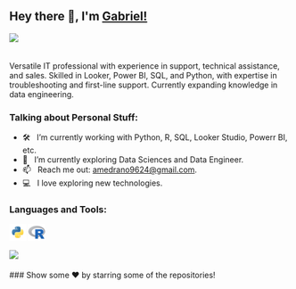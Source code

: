 ## Hey there 👋, I'm [Gabriel!](https://github.com/Gabriel96-G)

<img src="https://user-images.githubusercontent.com/74038190/221352995-5ac18bdf-1a19-4f99-bbb6-77559b220470.gif" width="400">
<br><br>

Versatile IT professional with experience in support, technical assistance, and sales. Skilled in Looker, Power BI, SQL, and Python, with expertise in troubleshooting and first-line support. Currently expanding knowledge in data engineering.

### Talking about Personal Stuff:

- 🛠 &nbsp; I’m currently working with Python, R, SQL, Looker Studio, Powerr BI, etc.
- 🚀 &nbsp; I’m currently exploring Data Sciences and Data Engineer.
- 📫 &nbsp; Reach me out: amedrano9624@gmail.com.
- 💻 &nbsp; I love exploring new technologies.

### Languages and Tools:
<code><img height="30" src="https://raw.githubusercontent.com/github/explore/80688e429a7d4ef2fca1e82350fe8e3517d3494d/topics/python/python.png" alt="python"></code>
<code><img height="30" src="https://raw.githubusercontent.com/github/explore/80688e429a7d4ef2fca1e82350fe8e3517d3494d/topics/r/r.png" alt="r"></code>

<img src="https://user-images.githubusercontent.com/74038190/212750672-2f3f2b50-c84f-4ed8-a60a-849ae69ff9df.gif" width="500">
<br><br>
### Show some ❤️ by starring some of the repositories!

</div>
